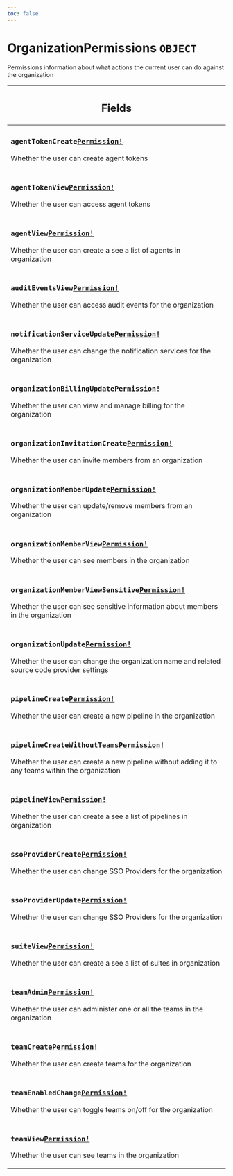 ```yaml
---
toc: false
---
```

<!--
  _____   ____    _   _  ____ _______   ______ _____ _____ _______
  |  __  / __   |  | |/ __ __   __| |  ____|  __ _   _|__   __|
  | |  | | |  | | |  | | |  | | | |    | |__  | |  | || |    | |
  | |  | | |  | | | . ` | |  | | | |    |  __| | |  | || |    | |
  | |__| | |__| | | |  | |__| | | |    | |____| |__| || |_   | |
  |_____/ ____/  |_| _|____/  |_|    |______|_____/_____|  |_|
  This file is auto-generated by script/generate_graphql_api_content.sh,
  please build the schema.json by running `rails api:graph:export`
  with https://github.com/buildkite/buildkite/,
  replace the content in data/graphql_data_schema.json
  and run the generation script `./scripts/generate-graphql-api-content.sh`.
-->
<!-- vale off -->
<h1 class="has-pills" data-algolia-exclude>
  OrganizationPermissions
  <span class="pill pill--object pill--normal-case pill--large"><code>OBJECT</code></span>
</h1>
<!-- vale on -->


<p>Permissions information about what actions the current user can do against the organization</p>


<table class="responsive-table responsive-table--single-column-rows">
  <thead>
    <th>
      <h2 data-algolia-exclude>Fields</h2>
    </th>
  </thead>
  <tbody>
    <tr><td><h3 class="is-small has-pills"><code>agentTokenCreate</code><a href="/docs/apis/graphql/schemas/object/permission" class="pill pill--object pill--normal-case pill--medium" title="Go to OBJECT Permission"><code>Permission!</code></a></h3><p>Whether the user can create agent tokens</p></td></tr><tr><td><h3 class="is-small has-pills"><code>agentTokenView</code><a href="/docs/apis/graphql/schemas/object/permission" class="pill pill--object pill--normal-case pill--medium" title="Go to OBJECT Permission"><code>Permission!</code></a></h3><p>Whether the user can access agent tokens</p></td></tr><tr><td><h3 class="is-small has-pills"><code>agentView</code><a href="/docs/apis/graphql/schemas/object/permission" class="pill pill--object pill--normal-case pill--medium" title="Go to OBJECT Permission"><code>Permission!</code></a></h3><p>Whether the user can create a see a list of agents in organization</p></td></tr><tr><td><h3 class="is-small has-pills"><code>auditEventsView</code><a href="/docs/apis/graphql/schemas/object/permission" class="pill pill--object pill--normal-case pill--medium" title="Go to OBJECT Permission"><code>Permission!</code></a></h3><p>Whether the user can access audit events for the organization</p></td></tr><tr><td><h3 class="is-small has-pills"><code>notificationServiceUpdate</code><a href="/docs/apis/graphql/schemas/object/permission" class="pill pill--object pill--normal-case pill--medium" title="Go to OBJECT Permission"><code>Permission!</code></a></h3><p>Whether the user can change the notification services for the organization</p></td></tr><tr><td><h3 class="is-small has-pills"><code>organizationBillingUpdate</code><a href="/docs/apis/graphql/schemas/object/permission" class="pill pill--object pill--normal-case pill--medium" title="Go to OBJECT Permission"><code>Permission!</code></a></h3><p>Whether the user can view and manage billing for the organization</p></td></tr><tr><td><h3 class="is-small has-pills"><code>organizationInvitationCreate</code><a href="/docs/apis/graphql/schemas/object/permission" class="pill pill--object pill--normal-case pill--medium" title="Go to OBJECT Permission"><code>Permission!</code></a></h3><p>Whether the user can invite members from an organization</p></td></tr><tr><td><h3 class="is-small has-pills"><code>organizationMemberUpdate</code><a href="/docs/apis/graphql/schemas/object/permission" class="pill pill--object pill--normal-case pill--medium" title="Go to OBJECT Permission"><code>Permission!</code></a></h3><p>Whether the user can update/remove members from an organization</p></td></tr><tr><td><h3 class="is-small has-pills"><code>organizationMemberView</code><a href="/docs/apis/graphql/schemas/object/permission" class="pill pill--object pill--normal-case pill--medium" title="Go to OBJECT Permission"><code>Permission!</code></a></h3><p>Whether the user can see members in the organization</p></td></tr><tr><td><h3 class="is-small has-pills"><code>organizationMemberViewSensitive</code><a href="/docs/apis/graphql/schemas/object/permission" class="pill pill--object pill--normal-case pill--medium" title="Go to OBJECT Permission"><code>Permission!</code></a></h3><p>Whether the user can see sensitive information about members in the organization</p></td></tr><tr><td><h3 class="is-small has-pills"><code>organizationUpdate</code><a href="/docs/apis/graphql/schemas/object/permission" class="pill pill--object pill--normal-case pill--medium" title="Go to OBJECT Permission"><code>Permission!</code></a></h3><p>Whether the user can change the organization name and related source code provider settings</p></td></tr><tr><td><h3 class="is-small has-pills"><code>pipelineCreate</code><a href="/docs/apis/graphql/schemas/object/permission" class="pill pill--object pill--normal-case pill--medium" title="Go to OBJECT Permission"><code>Permission!</code></a></h3><p>Whether the user can create a new pipeline in the organization</p></td></tr><tr><td><h3 class="is-small has-pills"><code>pipelineCreateWithoutTeams</code><a href="/docs/apis/graphql/schemas/object/permission" class="pill pill--object pill--normal-case pill--medium" title="Go to OBJECT Permission"><code>Permission!</code></a></h3><p>Whether the user can create a new pipeline without adding it to any teams within the organization</p></td></tr><tr><td><h3 class="is-small has-pills"><code>pipelineView</code><a href="/docs/apis/graphql/schemas/object/permission" class="pill pill--object pill--normal-case pill--medium" title="Go to OBJECT Permission"><code>Permission!</code></a></h3><p>Whether the user can create a see a list of pipelines in organization</p></td></tr><tr><td><h3 class="is-small has-pills"><code>ssoProviderCreate</code><a href="/docs/apis/graphql/schemas/object/permission" class="pill pill--object pill--normal-case pill--medium" title="Go to OBJECT Permission"><code>Permission!</code></a></h3><p>Whether the user can change SSO Providers for the organization</p></td></tr><tr><td><h3 class="is-small has-pills"><code>ssoProviderUpdate</code><a href="/docs/apis/graphql/schemas/object/permission" class="pill pill--object pill--normal-case pill--medium" title="Go to OBJECT Permission"><code>Permission!</code></a></h3><p>Whether the user can change SSO Providers for the organization</p></td></tr><tr><td><h3 class="is-small has-pills"><code>suiteView</code><a href="/docs/apis/graphql/schemas/object/permission" class="pill pill--object pill--normal-case pill--medium" title="Go to OBJECT Permission"><code>Permission!</code></a></h3><p>Whether the user can create a see a list of suites in organization</p></td></tr><tr><td><h3 class="is-small has-pills"><code>teamAdmin</code><a href="/docs/apis/graphql/schemas/object/permission" class="pill pill--object pill--normal-case pill--medium" title="Go to OBJECT Permission"><code>Permission!</code></a></h3><p>Whether the user can administer one or all the teams in the organization</p></td></tr><tr><td><h3 class="is-small has-pills"><code>teamCreate</code><a href="/docs/apis/graphql/schemas/object/permission" class="pill pill--object pill--normal-case pill--medium" title="Go to OBJECT Permission"><code>Permission!</code></a></h3><p>Whether the user can create teams for the organization</p></td></tr><tr><td><h3 class="is-small has-pills"><code>teamEnabledChange</code><a href="/docs/apis/graphql/schemas/object/permission" class="pill pill--object pill--normal-case pill--medium" title="Go to OBJECT Permission"><code>Permission!</code></a></h3><p>Whether the user can toggle teams on/off for the organization</p></td></tr><tr><td><h3 class="is-small has-pills"><code>teamView</code><a href="/docs/apis/graphql/schemas/object/permission" class="pill pill--object pill--normal-case pill--medium" title="Go to OBJECT Permission"><code>Permission!</code></a></h3><p>Whether the user can see teams in the organization</p></td></tr>
  </tbody>
</table>
